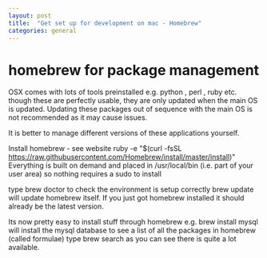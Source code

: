 ```yaml
---
layout: post
title:  "Get set up for development on mac - Homebrew"
categories: general
---
```

# homebrew for package management

OSX comes with lots of tools preinstalled e.g.
python , perl , ruby etc. though these are perfectly usable, they are only updated when the main OS is updated. Updating these packages out of sequence with the main OS is not recommended as it may cause issues.

It is better to manage different versions of these applications yourself.

Install homebrew - see website
ruby -e "$(curl -fsSL https://raw.githubusercontent.com/Homebrew/install/master/install)"
Everything is built on demand and placed in /usr/local/bin (i.e. part of your user area) so nothing requires a sudo to install

type
brew doctor
to check the environment is setup correctly
brew update
will update homebrew itself. If you just got homebrew installed it should already be the latest version.

Its now pretty easy to install stuff through homebrew e.g.
brew install mysql 
will install the mysql database
to see a list of all the packages in homebrew (called formulae) type
brew search
as you can see there is quite a lot available.